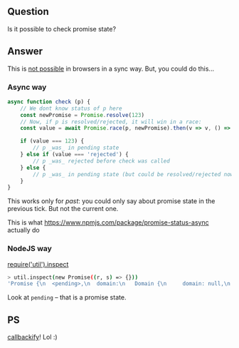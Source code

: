 ## Question

Is it possible to check promise state?

## Answer

This is [not possible](https://stackoverflow.com/questions/30564053/how-can-i-synchronously-determine-a-javascript-promises-state) in browsers in a sync way. But, you could do this...

### Async way

```js
async function check (p) {
	// We dont know status of p here
	const newPromise = Promise.resolve(123)
	// Now, if p is resolved/rejected, it will win in a race:
	const value = await Promise.race(p, newPromise).then(v => v, () => 'rejected')

	if (value === 123) {
		// p _was_ in pending state
	} else if (value === 'rejected') {
		// p _was_ rejected before check was called
	} else {
		// p _was_ in pending state (but could be resolved/rejected now)
	}
}
```

This works only for _past_: you could only say about promise state in the previous tick. But not the current one.

This is what https://www.npmjs.com/package/promise-status-async actually do

### NodeJS way

[require('util').inspect](https://nodejs.org/api/util.html#util_util_inspect_object_options)

```bash
> util.inspect(new Promise((r, s) => {}))
'Promise {\n  <pending>,\n  domain:\n   Domain {\n     domain: null,\n     _events:\n      [Object: null prototype] {\n        removeListener: [Function: updateExceptionCapture],\n        newListener: [Function: updateExceptionCapture],\n        error: [Function: debugDomainError] },\n     _eventsCount: 3,\n     _maxListeners: undefined,\n     members: [] } }'
```

Look at `pending` – that is a promise state.

## PS

[callbackify](https://nodejs.org/api/util.html#util_util_callbackify_original)! Lol :)
